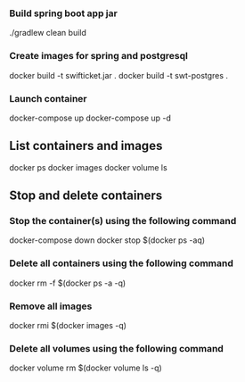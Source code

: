 ### Build spring boot app jar 
./gradlew clean build

### Create images for spring and postgresql
docker build -t swifticket.jar .
docker build -t swt-postgres .

### Launch container
docker-compose up
docker-compose up -d

## List containers and images
docker ps
docker images
docker volume ls

## Stop and delete containers

### Stop the container(s) using the following command
docker-compose down
docker stop $(docker ps -aq)

### Delete all containers using the following command
docker rm -f $(docker ps -a -q)

### Remove all images
docker rmi $(docker images -q)

### Delete all volumes using the following command
docker volume rm $(docker volume ls -q)
